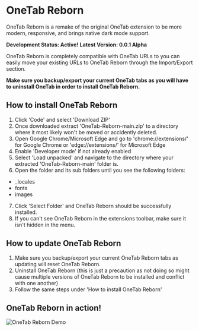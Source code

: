 # OneTab Reborn
OneTab Reborn is a remake of the original OneTab extension to be more modern, responsive, and brings native dark mode support.

**Development Status: Active!**
**Latest Version: 0.0.1 Alpha**

OneTab Reborn is completely compatible with OneTab URLs to you can easily move your existing URLs to OneTab Reborn through the Import/Export section.

**Make sure you backup/export your current OneTab tabs as you will have to uninstall OneTab in order to install OneTab Reborn.**

## How to install OneTab Reborn
1. Click 'Code' and select 'Download ZIP'
2. Once downloaded extract 'OneTab-Reborn-main.zip' to a directory where it most likely won't be moved or accidently deleted.
3. Open Google Chrome/Microsoft Edge and go to 'chrome://extensions/' for Google Chrome or 'edge://extensions/' for Microsoft Edge
4. Enable 'Developer mode' if not already enabled
5. Select 'Load unpacked' and navigate to the directory where your extracted 'OneTab-Reborn-main' folder is.
6. Open the folder and its sub folders until you see the following folders:
- _locales
- fonts
- images
7. Click 'Select Folder' and OneTab Reborn should be successfully installed.
8. If you can't see OneTab Reborn in the extensions toolbar, make sure it isn't hidden in the menu.

## How to update OneTab Reborn
1. Make sure you backup/export your current OneTab Reborn tabs as updating will reset OneTab Reborn.
2. Uninstall OneTab Reborn (this is just a precaution as not doing so might cause multiple versions of OneTab Reborn to be installed and conflict with one another)
3. Follow the same steps under 'How to install OneTab Reborn'

## OneTab Reborn in action!
![OneTab Reborn Demo](https://user-images.githubusercontent.com/29596317/160380486-6eb9a81b-d492-4a3b-a34d-7fd0e0b61302.gif)
